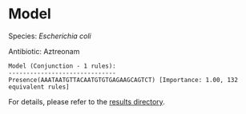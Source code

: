 
# Model

Species: *Escherichia coli*

Antibiotic: Aztreonam

```
Model (Conjunction - 1 rules):
------------------------------
Presence(AAATAATGTTACAATGTGTGAGAAGCAGTCT) [Importance: 1.00, 132 equivalent rules]

```

For details, please refer to the [results directory](../../../../../results/scm_b/escherichia%20coli/aztreonam/repeat_7/).

